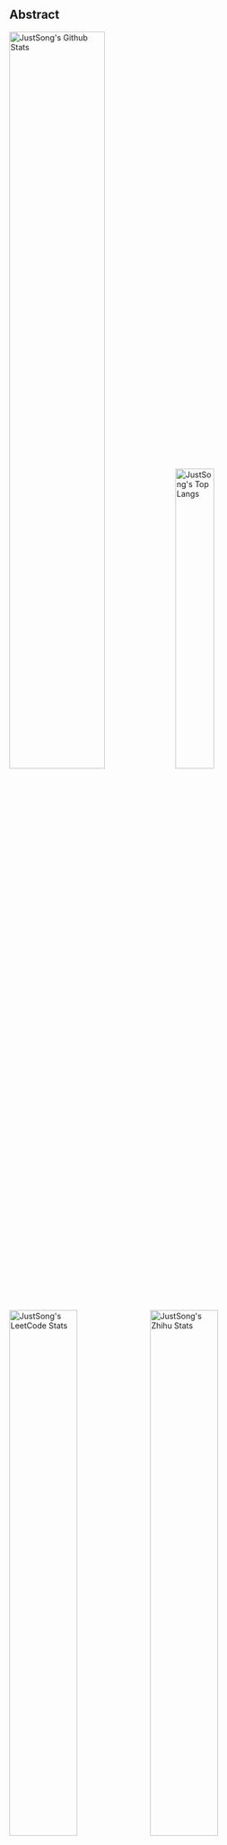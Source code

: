 ## Abstract
<p>
  <img src="https://github-readme-stats.vercel.app/api?username=songquanpeng&show_icons=true&hide_border=true" alt="JustSong's Github Stats" width="58%" />
  <img src="https://github-readme-stats.vercel.app/api/top-langs/?username=songquanpeng&layout=compact&hide_border=true&langs_count=10" alt="JustSong's Top Langs" width="37%" /> 
</p>

<p>
  <img src="https://stats.justsong.cn/api/leetcode/?username=quanpeng&theme=light" alt="JustSong's LeetCode Stats" width="49%" />
  <img src="https://stats.justsong.cn/api/zhihu/?username=songwonderful&theme=light" alt="JustSong's Zhihu Stats" width="49%" /> 
</p>

*Cards provided by [https://github.com/songquanpeng/stats-cards](https://github.com/songquanpeng/stats-cards).*


## Top Repos
|Repo|Description|Star|
|:--|:--|:--|
|[message-pusher](https://github.com/songquanpeng/message-pusher)|搭建专属于你的微信消息推送服务，支持 Markdown，支持发送邮件消息，可以选择部署在 Heroku 上，无需自己的服务器。|`418`|
|[go-file](https://github.com/songquanpeng/go-file)|基于 Go 的文件分享工具，仅单可执行文件，开箱即用. File sharing tool written in Go.|`60`|
|[stats-cards](https://github.com/songquanpeng/stats-cards)|在 README 中展示你在知乎，GitHub，B 站，LeetCode，掘金，CSDN，牛客等网站的数据，服务部署在 Vercel 上，保证服务稳定。Show your LeetCode & GitHub stats in GitHub Profile.|`41`|
|[blog](https://github.com/songquanpeng/blog)|基于 Node.js 的个人博客系统|`25`|
|[battle-city](https://github.com/songquanpeng/battle-city)|基于 TypeScript 的《坦克大战》的非标准实现。Yet another Battle City implemented in TypeScript.|`17`|
|[v2ex-clone](https://github.com/songquanpeng/v2ex-clone)|V2ex 风格的论坛程序. V2ex's Node.js clone.|`15`|
|[lan-share](https://github.com/songquanpeng/lan-share)|基于 Node.js 的文件分享工具. File sharing tool. |`11`|
|[js-interpreter](https://github.com/songquanpeng/js-interpreter)|一个简陋的 JavaScript 解释器实现。A simple JavaScript interpreter, build for beginners.|`11`|
|[hexo-theme-lightx](https://github.com/songquanpeng/hexo-theme-lightx)|Hexo theme lightx.|`9`|
|[zhihu-archiver](https://github.com/songquanpeng/zhihu-archiver)|每日自动抓取知乎热榜，之后转换成 Markdown 文件并构造静态网站|`6`|

## Recent Repos
|Repo|Description|Last Update|
|:--|:--|:--|
|[microblog](https://github.com/songquanpeng/microblog)|基于 Go 的个人微博客，一个供你闲言碎语的地方|`2022-01-08 21:20:03`|
|[songquanpeng](https://github.com/songquanpeng/songquanpeng)|Automatic update your GitHub readme profile with Github Actions.|`2022-01-02 20:28:41`|
|[tkinter-template](https://github.com/songquanpeng/tkinter-template)|A template for Tkinter project.|`2022-01-02 11:34:26`|
|[pytorch-template](https://github.com/songquanpeng/pytorch-template)|A template for PyTorch.|`2022-01-01 19:50:38`|
|[stats-cards](https://github.com/songquanpeng/stats-cards)|在 README 中展示你在知乎，GitHub，B 站，LeetCode，掘金，CSDN，牛客等网站的数据，服务部署在 Vercel 上，保证服务稳定。Show your LeetCode & GitHub stats in GitHub Profile.|`2022-01-01 15:49:19`|
|[message-pusher](https://github.com/songquanpeng/message-pusher)|搭建专属于你的微信消息推送服务，支持 Markdown，支持发送邮件消息，可以选择部署在 Heroku 上，无需自己的服务器。|`2021-12-31 22:51:41`|
|[zhihu-archiver](https://github.com/songquanpeng/zhihu-archiver)|每日自动抓取知乎热榜，之后转换成 Markdown 文件并构造静态网站|`2021-12-31 19:51:27`|
|[pytorch-examples](https://github.com/songquanpeng/pytorch-examples)|[WIP] PyTorch code examples.|`2021-12-30 17:05:36`|
|[go-text](https://github.com/songquanpeng/go-text)|基于 Go 的跨设备文本分享工具（聊天工具），仅单可执行文件，开箱即用，同时支持通过浏览器端以及终端使用. Text sharing tool based on Go.|`2021-12-25 21:46:12`|
|[gin-template](https://github.com/songquanpeng/gin-template)|Gin & React template.|`2021-12-25 03:26:47`|



*Last automatic update at 2022-01-09 20:29:09 by [https://github.com/songquanpeng/songquanpeng/blob/master/update.py](https://github.com/songquanpeng/songquanpeng/blob/master/update.py).*
